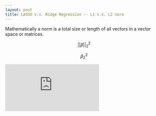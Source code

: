 ```yaml
---
layout: post
title: LASSO v.s. Ridge Regression -- L1 v.s. L2 norm
---
```


Mathematically a norm is a total size or length of all vectors in a vector space  or matrices.

$$
||\beta||^{2}_{2}
$$

```math
\beta^{2}_{2}
```
![l2 nrom](http://latex.codecogs.com/gif.latex?%5Cleft%20%5C%7C%20%5Cbeta%20%5Cright%20%5C%7C%5E%7B2%7D_%7B2%7D)
